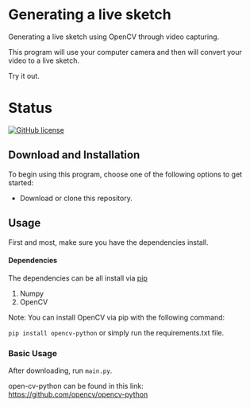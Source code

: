 # Generating a live sketch 

Generating a live sketch using OpenCV through video capturing.

This program will use your computer camera and then will convert your video to a live sketch.

Try it out.

# Status

[![GitHub license](https://img.shields.io/badge/license-MIT-blue.svg)](https://raw.githubusercontent.com/BlackrockDigital/startbootstrap-blog-post/master/LICENSE)

## Download and Installation

To begin using this program, choose one of the following options to get started:

* Download or clone this repository.

## Usage

First and most, make sure you have the dependencies install.

#### Dependencies 

The dependencies can be all install via [pip](https://pypi.python.org/pypi/pip)

1. Numpy
2. OpenCV 

Note:  You can install OpenCV via pip with the following command: 

`pip install opencv-python` or simply run the requirements.txt file.

### Basic Usage

After downloading, run `main.py`.

open-cv-python can be found in this link:
https://github.com/opencv/opencv-python



